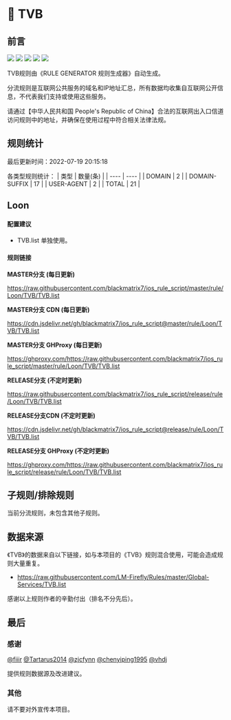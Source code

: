 # 🧸 TVB

## 前言

![](https://shields.io/badge/-移除重复规则-ff69b4) ![](https://shields.io/badge/-DOMAIN与DOMAIN--SUFFIX合并-green) ![](https://shields.io/badge/-DOMAIN--SUFFIX间合并-critical) ![](https://shields.io/badge/-DOMAIN--SUFFIX与DOMAIN--KEYWORD合并-blue) ![](https://shields.io/badge/-IP--CIDR(6)合并-blueviolet) 

TVB规则由《RULE GENERATOR 规则生成器》自动生成。

分流规则是互联网公共服务的域名和IP地址汇总，所有数据均收集自互联网公开信息，不代表我们支持或使用这些服务。

请通过【中华人民共和国 People's Republic of China】合法的互联网出入口信道访问规则中的地址，并确保在使用过程中符合相关法律法规。

## 规则统计

最后更新时间：2022-07-19 20:15:18

各类型规则统计：
| 类型 | 数量(条)  | 
| ---- | ----  |
| DOMAIN | 2  | 
| DOMAIN-SUFFIX | 17  | 
| USER-AGENT | 2  | 
| TOTAL | 21  | 


## Loon 

#### 配置建议
- TVB.list 单独使用。

#### 规则链接
**MASTER分支 (每日更新)**

https://raw.githubusercontent.com/blackmatrix7/ios_rule_script/master/rule/Loon/TVB/TVB.list

**MASTER分支 CDN (每日更新)**

https://cdn.jsdelivr.net/gh/blackmatrix7/ios_rule_script@master/rule/Loon/TVB/TVB.list

**MASTER分支 GHProxy (每日更新)**

https://ghproxy.com/https://raw.githubusercontent.com/blackmatrix7/ios_rule_script/master/rule/Loon/TVB/TVB.list

**RELEASE分支 (不定时更新)**

https://raw.githubusercontent.com/blackmatrix7/ios_rule_script/release/rule/Loon/TVB/TVB.list

**RELEASE分支CDN (不定时更新)**

https://cdn.jsdelivr.net/gh/blackmatrix7/ios_rule_script@release/rule/Loon/TVB/TVB.list

**RELEASE分支 GHProxy (不定时更新)**

https://ghproxy.com/https://raw.githubusercontent.com/blackmatrix7/ios_rule_script/release/rule/Loon/TVB/TVB.list

## 子规则/排除规则


当前分流规则，未包含其他子规则。

## 数据来源

《TVB》的数据来自以下链接，如与本项目的《TVB》规则混合使用，可能会造成规则大量重复。

- https://raw.githubusercontent.com/LM-Firefly/Rules/master/Global-Services/TVB.list


感谢以上规则作者的辛勤付出（排名不分先后）。

## 最后

### 感谢

[@fiiir](https://github.com/fiiir) [@Tartarus2014](https://github.com/Tartarus2014) [@zjcfynn](https://github.com/zjcfynn) [@chenyiping1995](https://github.com/chenyiping1995) [@vhdj](https://github.com/vhdj)

提供规则数据源及改进建议。

### 其他

请不要对外宣传本项目。